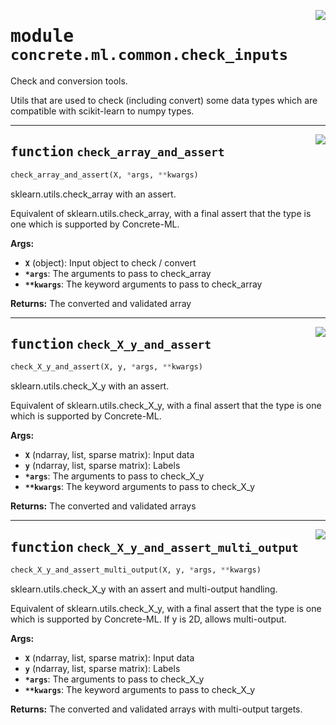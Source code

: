<!-- markdownlint-disable -->

<a href="https://github.com/zama-ai/concrete-ml-internal/tree/release/1.0.x/src/concrete/ml/common/check_inputs.py#L0"><img align="right" style="float:right;" src="https://img.shields.io/badge/-source-cccccc?style=flat-square"></a>

# <kbd>module</kbd> `concrete.ml.common.check_inputs`

Check and conversion tools.

Utils that are used to check (including convert) some data types which are compatible with scikit-learn to numpy types.

______________________________________________________________________

<a href="https://github.com/zama-ai/concrete-ml-internal/tree/release/1.0.x/src/concrete/ml/common/check_inputs.py#L16"><img align="right" style="float:right;" src="https://img.shields.io/badge/-source-cccccc?style=flat-square"></a>

## <kbd>function</kbd> `check_array_and_assert`

```python
check_array_and_assert(X, *args, **kwargs)
```

sklearn.utils.check_array with an assert.

Equivalent of sklearn.utils.check_array, with a final assert that the type is one which is supported by Concrete-ML.

**Args:**

- <b>`X`</b> (object):  Input object to check / convert
- <b>`*args`</b>:  The arguments to pass to check_array
- <b>`**kwargs`</b>:  The keyword arguments to pass to check_array

**Returns:**
The converted and validated array

______________________________________________________________________

<a href="https://github.com/zama-ai/concrete-ml-internal/tree/release/1.0.x/src/concrete/ml/common/check_inputs.py#L35"><img align="right" style="float:right;" src="https://img.shields.io/badge/-source-cccccc?style=flat-square"></a>

## <kbd>function</kbd> `check_X_y_and_assert`

```python
check_X_y_and_assert(X, y, *args, **kwargs)
```

sklearn.utils.check_X_y with an assert.

Equivalent of sklearn.utils.check_X_y, with a final assert that the type is one which is supported by Concrete-ML.

**Args:**

- <b>`X`</b> (ndarray, list, sparse matrix):  Input data
- <b>`y`</b> (ndarray, list, sparse matrix):  Labels
- <b>`*args`</b>:  The arguments to pass to check_X_y
- <b>`**kwargs`</b>:  The keyword arguments to pass to check_X_y

**Returns:**
The converted and validated arrays

______________________________________________________________________

<a href="https://github.com/zama-ai/concrete-ml-internal/tree/release/1.0.x/src/concrete/ml/common/check_inputs.py#L57"><img align="right" style="float:right;" src="https://img.shields.io/badge/-source-cccccc?style=flat-square"></a>

## <kbd>function</kbd> `check_X_y_and_assert_multi_output`

```python
check_X_y_and_assert_multi_output(X, y, *args, **kwargs)
```

sklearn.utils.check_X_y with an assert and multi-output handling.

Equivalent of sklearn.utils.check_X_y, with a final assert that the type is one which is supported by Concrete-ML. If y is 2D, allows multi-output.

**Args:**

- <b>`X`</b> (ndarray, list, sparse matrix):  Input data
- <b>`y`</b> (ndarray, list, sparse matrix):  Labels
- <b>`*args`</b>:  The arguments to pass to check_X_y
- <b>`**kwargs`</b>:  The keyword arguments to pass to check_X_y

**Returns:**
The converted and validated arrays with multi-output targets.
